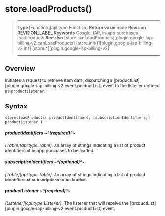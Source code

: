 
# store.loadProducts()

> --------------------- ------------------------------------------------------------------------------------------
> __Type__              [Function][api.type.Function]
> __Return value__      none
> __Revision__          [REVISION_LABEL](REVISION_URL)
> __Keywords__          Google, IAP, in-app purchases, loadProducts
> __See also__          [store.canLoadProducts][plugin.google-iap-billing-v2.canLoadProducts]
>						[store.init()][plugin.google-iap-billing-v2.init]
>						[store.*][plugin.google-iap-billing-v2]
> --------------------- ------------------------------------------------------------------------------------------


## Overview

Initiates a request to retrieve item data, dispatching a [productList][plugin.google-iap-billing-v2.event.productList] event to the listener defined as `productListener`.


## Syntax

	store.loadProducts( productIdentifiers, [subscriptionIdentifiers,] productListener )

##### productIdentifiers ~^(required)^~
_[Table][api.type.Table]._ An array of strings indicating a list of product identifiers of in app purchases to be loaded.

##### subscriptionIdentifiers ~^(optional)^~
_[Table][api.type.Table]._ An array of strings indicating a list of product identifiers of subscriptions to be loaded.

##### productListener ~^(required)^~
_[Listener][api.type.Listener]._ The listener that will receive the [productList][plugin.google-iap-billing-v2.event.productList] event.

